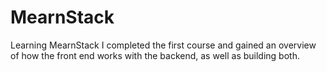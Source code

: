 # MearnStack
Learning MearnStack
I completed the first course and gained an overview of how the front end works with the backend, as well as building both.
